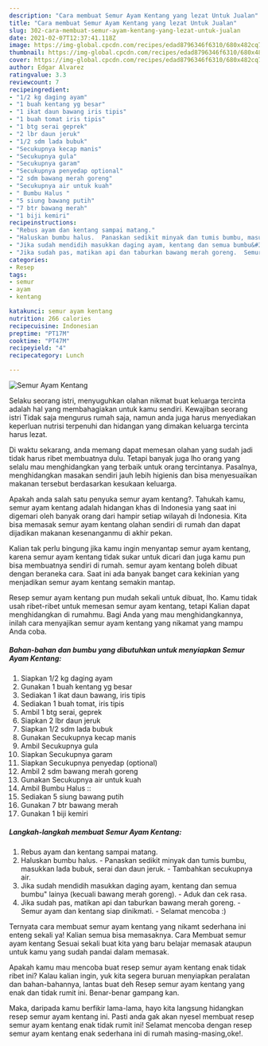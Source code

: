 ```yaml
---
description: "Cara membuat Semur Ayam Kentang yang lezat Untuk Jualan"
title: "Cara membuat Semur Ayam Kentang yang lezat Untuk Jualan"
slug: 302-cara-membuat-semur-ayam-kentang-yang-lezat-untuk-jualan
date: 2021-02-07T12:37:41.118Z
image: https://img-global.cpcdn.com/recipes/edad8796346f6310/680x482cq70/semur-ayam-kentang-foto-resep-utama.jpg
thumbnail: https://img-global.cpcdn.com/recipes/edad8796346f6310/680x482cq70/semur-ayam-kentang-foto-resep-utama.jpg
cover: https://img-global.cpcdn.com/recipes/edad8796346f6310/680x482cq70/semur-ayam-kentang-foto-resep-utama.jpg
author: Edgar Alvarez
ratingvalue: 3.3
reviewcount: 7
recipeingredient:
- "1/2 kg daging ayam"
- "1 buah kentang yg besar"
- "1 ikat daun bawang iris tipis"
- "1 buah tomat iris tipis"
- "1 btg serai geprek"
- "2 lbr daun jeruk"
- "1/2 sdm lada bubuk"
- "Secukupnya kecap manis"
- "Secukupnya gula"
- "Secukupnya garam"
- "Secukupnya penyedap optional"
- "2 sdm bawang merah goreng"
- "Secukupnya air untuk kuah"
- " Bumbu Halus "
- "5 siung bawang putih"
- "7 btr bawang merah"
- "1 biji kemiri"
recipeinstructions:
- "Rebus ayam dan kentang sampai matang."
- "Haluskan bumbu halus.  Panaskan sedikit minyak dan tumis bumbu, masukkan lada bubuk, serai dan daun jeruk.  Tambahkan secukupnya air."
- "Jika sudah mendidih masukkan daging ayam, kentang dan semua bumbu&#34; lainya (kecuali bawang merah goreng).  Aduk dan cek rasa."
- "Jika sudah pas, matikan api dan taburkan bawang merah goreng.  Semur ayam dan kentang siap dinikmati.  Selamat mencoba :)"
categories:
- Resep
tags:
- semur
- ayam
- kentang

katakunci: semur ayam kentang 
nutrition: 266 calories
recipecuisine: Indonesian
preptime: "PT17M"
cooktime: "PT47M"
recipeyield: "4"
recipecategory: Lunch

---
```



![Semur Ayam Kentang](https://img-global.cpcdn.com/recipes/edad8796346f6310/680x482cq70/semur-ayam-kentang-foto-resep-utama.jpg)

Selaku seorang istri, menyuguhkan olahan nikmat buat keluarga tercinta adalah hal yang membahagiakan untuk kamu sendiri. Kewajiban seorang istri Tidak saja mengurus rumah saja, namun anda juga harus menyediakan keperluan nutrisi terpenuhi dan hidangan yang dimakan keluarga tercinta harus lezat.

Di waktu  sekarang, anda memang dapat memesan olahan yang sudah jadi tidak harus ribet membuatnya dulu. Tetapi banyak juga lho orang yang selalu mau menghidangkan yang terbaik untuk orang tercintanya. Pasalnya, menghidangkan masakan sendiri jauh lebih higienis dan bisa menyesuaikan makanan tersebut berdasarkan kesukaan keluarga. 



Apakah anda salah satu penyuka semur ayam kentang?. Tahukah kamu, semur ayam kentang adalah hidangan khas di Indonesia yang saat ini digemari oleh banyak orang dari hampir setiap wilayah di Indonesia. Kita bisa memasak semur ayam kentang olahan sendiri di rumah dan dapat dijadikan makanan kesenanganmu di akhir pekan.

Kalian tak perlu bingung jika kamu ingin menyantap semur ayam kentang, karena semur ayam kentang tidak sukar untuk dicari dan juga kamu pun bisa membuatnya sendiri di rumah. semur ayam kentang boleh dibuat dengan beraneka cara. Saat ini ada banyak banget cara kekinian yang menjadikan semur ayam kentang semakin mantap.

Resep semur ayam kentang pun mudah sekali untuk dibuat, lho. Kamu tidak usah ribet-ribet untuk memesan semur ayam kentang, tetapi Kalian dapat menghidangkan di rumahmu. Bagi Anda yang mau menghidangkannya, inilah cara menyajikan semur ayam kentang yang nikamat yang mampu Anda coba.

<!--inarticleads1-->

##### Bahan-bahan dan bumbu yang dibutuhkan untuk menyiapkan Semur Ayam Kentang:

1. Siapkan 1/2 kg daging ayam
1. Gunakan 1 buah kentang yg besar
1. Sediakan 1 ikat daun bawang, iris tipis
1. Sediakan 1 buah tomat, iris tipis
1. Ambil 1 btg serai, geprek
1. Siapkan 2 lbr daun jeruk
1. Siapkan 1/2 sdm lada bubuk
1. Gunakan Secukupnya kecap manis
1. Ambil Secukupnya gula
1. Siapkan Secukupnya garam
1. Siapkan Secukupnya penyedap (optional)
1. Ambil 2 sdm bawang merah goreng
1. Gunakan Secukupnya air untuk kuah
1. Ambil  Bumbu Halus ::
1. Sediakan 5 siung bawang putih
1. Gunakan 7 btr bawang merah
1. Gunakan 1 biji kemiri




<!--inarticleads2-->

##### Langkah-langkah membuat Semur Ayam Kentang:

1. Rebus ayam dan kentang sampai matang.
1. Haluskan bumbu halus.  - Panaskan sedikit minyak dan tumis bumbu, masukkan lada bubuk, serai dan daun jeruk.  - Tambahkan secukupnya air.
1. Jika sudah mendidih masukkan daging ayam, kentang dan semua bumbu&#34; lainya (kecuali bawang merah goreng).  - Aduk dan cek rasa.
1. Jika sudah pas, matikan api dan taburkan bawang merah goreng.  - Semur ayam dan kentang siap dinikmati.  - Selamat mencoba :)




Ternyata cara membuat semur ayam kentang yang nikamt sederhana ini enteng sekali ya! Kalian semua bisa memasaknya. Cara Membuat semur ayam kentang Sesuai sekali buat kita yang baru belajar memasak ataupun untuk kamu yang sudah pandai dalam memasak.

Apakah kamu mau mencoba buat resep semur ayam kentang enak tidak ribet ini? Kalau kalian ingin, yuk kita segera buruan menyiapkan peralatan dan bahan-bahannya, lantas buat deh Resep semur ayam kentang yang enak dan tidak rumit ini. Benar-benar gampang kan. 

Maka, daripada kamu berfikir lama-lama, hayo kita langsung hidangkan resep semur ayam kentang ini. Pasti anda gak akan nyesel membuat resep semur ayam kentang enak tidak rumit ini! Selamat mencoba dengan resep semur ayam kentang enak sederhana ini di rumah masing-masing,oke!.

